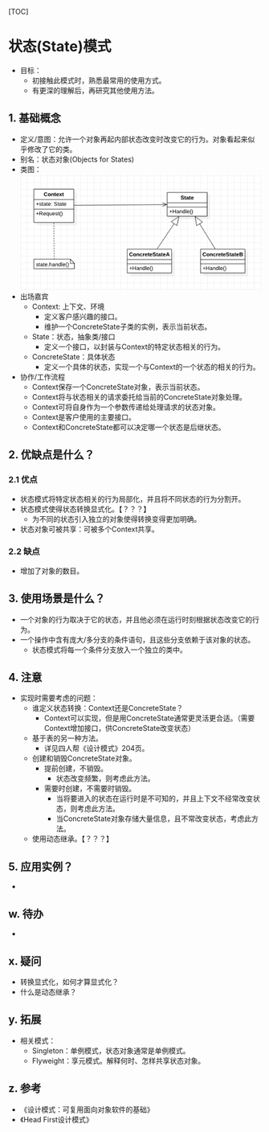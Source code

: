 [TOC]

# 状态(State)模式
* 目标：
    * 初接触此模式时，熟悉最常用的使用方式。
    * 有更深的理解后，再研究其他使用方法。
## 1. 基础概念
* 定义/意图：允许一个对象再起内部状态改变时改变它的行为。对象看起来似乎修改了它的类。
* 别名：状态对象(Objects for States)
* 类图：
![类图](./ClassDiagram.png)
* 出场嘉宾
    * Context: 上下文、环境
        * 定义客户感兴趣的接口。
        * 维护一个ConcreteState子类的实例，表示当前状态。
    * State：状态，抽象类/接口
        * 定义一个接口，以封装与Context的特定状态相关的行为。
    * ConcreteState：具体状态
        * 定义一个具体的状态，实现一个与Context的一个状态的相关的行为。
* 协作/工作流程
    * Context保存一个ConcreteState对象，表示当前状态。
    * Context将与状态相关的请求委托给当前的ConcreteState对象处理。
    * Context可将自身作为一个参数传递给处理请求的状态对象。
    * Context是客户使用的主要接口。
    * Context和ConcreteState都可以决定哪一个状态是后继状态。

## 2. 优缺点是什么？
### 2.1 优点
* 状态模式将特定状态相关的行为局部化，并且将不同状态的行为分割开。
* 状态模式使得状态转换显式化。【？？？】
    * 为不同的状态引入独立的对象使得转换变得更加明确。
* 状态对象可被共享：可被多个Context共享。

### 2.2 缺点
* 增加了对象的数目。


## 3. 使用场景是什么？
* 一个对象的行为取决于它的状态，并且他必须在运行时刻根据状态改变它的行为。
* 一个操作中含有庞大/多分支的条件语句，且这些分支依赖于该对象的状态。
    * 状态模式将每一个条件分支放入一个独立的类中。


## 4. 注意
* 实现时需要考虑的问题：
    * 谁定义状态转换：Context还是ConcreteState？
        * Context可以实现，但是用ConcreteState通常更灵活更合适。（需要Context增加接口，供ConcreteState改变状态）
    * 基于表的另一种方法。
        * 详见四人帮《设计模式》204页。
    * 创建和销毁ConcreteState对象。
        * 提前创建，不销毁。
            * 状态改变频繁，则考虑此方法。
        * 需要时创建，不需要时销毁。
            * 当将要进入的状态在运行时是不可知的，并且上下文不经常改变状态，则考虑此方法。
            * 当ConcreteState对象存储大量信息，且不常改变状态，考虑此方法。
    * 使用动态继承。【？？？】

## 5. 应用实例？
* 

## w. 待办
* 

## x. 疑问
* 转换显式化，如何才算显式化？
* 什么是动态继承？

## y. 拓展
* 相关模式：
    * Singleton：单例模式，状态对象通常是单例模式。
    * Flyweight：享元模式。解释何时、怎样共享状态对象。

## z. 参考
* 《设计模式：可复用面向对象软件的基础》
* 《Head First设计模式》

